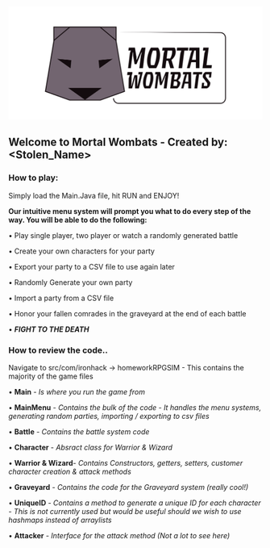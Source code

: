 <img alt="cool logo" src="https://github.com/EN-IH-WDPT-JUN21/Stolen_name-Mortal-Wombats-Homework-1/blob/master/logo_mortal_wombats-01.svg">


<h2>Welcome to Mortal Wombats - Created by: &ltStolen_Name&gt  </h2> 

<h3> How to play: </h4>

Simply load the Main.Java file, hit RUN and ENJOY! 

<b>Our intuitive menu system will prompt you what to do every step of the way. You will be able to do the following:</b> 

&bull; Play single player, two player or watch a randomly generated battle 

&bull; Create your own characters for your party 

&bull; Export your party to a CSV file to use again later 

&bull; Randomly Generate your own party 

&bull; Import a party from a CSV file 

&bull; Honor your fallen comrades in the graveyard at the end of each battle

&bull; <b><em>FIGHT TO THE DEATH</b></em>

<h3> How to review the code.. </h4> 

Navigate to src/com/ironhack -> homeworkRPGSIM - This contains the majority of the game files 

&bull; <b>Main</b> - <em>Is where you run the game from</em> 

&bull; <b>MainMenu</b> - <em>Contains the bulk of the code - It handles the menu systems, generating random parties, importing / exporting to csv files</em> 

&bull; <b>Battle</b> - <em>Contains the battle system code</em>

&bull; <b>Character</b> - <em>Absract class for Warrior & Wizard</em>

&bull; <b>Warrior & Wizard</b>- <em>Contains Constructors, getters, setters, customer character creation & attack methods</em>

&bull; <b>Graveyard</b> - <em>Contains the code for the Graveyard system (really cool!)</em>

&bull; <b>UniqueID</b> - <em>Contains a method to generate a unique ID for each character - This is not currently used but would be useful should we wish to use hashmaps instead of arraylists </em>

&bull; <b>Attacker</b> - <em>Interface for the attack method (Not a lot to see here) </em>

